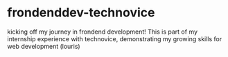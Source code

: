 # frondenddev-technovice
kicking off my journey in frondend development! This is part of my internship experience with technovice, demonstrating my growing skills for web development (louris)
